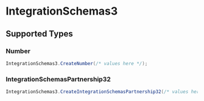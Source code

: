 # IntegrationSchemas3


## Supported Types

### Number

```csharp
IntegrationSchemas3.CreateNumber(/* values here */);
```

### IntegrationSchemasPartnership32

```csharp
IntegrationSchemas3.CreateIntegrationSchemasPartnership32(/* values here */);
```
